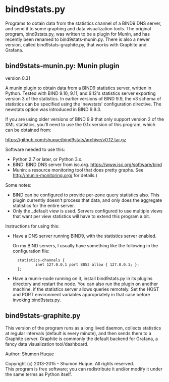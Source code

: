 # bind9stats.py

Programs to obtain data from the statistics channel of a BIND9
DNS server, and send it to some graphing and data visualization
tools. The original program, bind9stats.py, was written to
be a plugin for Munin, and has recently been renamed to
bind9stats-munin.py. There is also a newer version, called
bind9stats-graphite.py, that works with Graphite and Grafana.


## bind9stats-munin.py: Munin plugin

version 0.31

A munin plugin to obtain data from a BIND9 statistics server, written
in Python. Tested with BIND 9.10, 9.11, and 9.12's statistics server
exporting version 3 of the statistics. In earlier versions of BIND 9.9,
the v3 schema of statistics can be specified using the 'newstats'
configuration directive. The newstats option was introduced in BIND 9.9.3.

If you are using older versions of BIND 9.9 that only support version 
2  of the XML statistics, you'll need to use the 0.1x version of this 
program, which can be obtained from: 

   https://github.com/shuque/bind9stats/archive/v0.12.tar.gz

Software needed to use this:
* Python 2.7 or later, or Python 3.x.
* BIND: BIND DNS server from isc.org. https://www.isc.org/software/bind
* Munin: a resource monitoring tool that does pretty graphs.
       See http://munin-monitoring.org/ for details.)

Some notes:
* BIND can be configured to provide per-zone query statistics also. This
  plugin currently doesn't process that data, and only does the aggregate
  statistics for the entire server.
* Only the _default view is used. Servers configured to use multiple
  views that want per view statistics will have to extend this program
  a bit.

Instructions for using this:
- Have a DNS server running BIND9, with the statistics server enabled.

  On my BIND servers, I usually have something like the following in the
  configuration file:

        statistics-channels {
                inet 127.0.0.1 port 8053 allow { 127.0.0.1; };
        };

- Have a munin-node running on it, install bind9stats.py in its plugins
  directory and restart the node.
  You can also run the plugin on another machine, if the statistics
  server allows queries remotely. Set the HOST and PORT environment
  variables appropriately in that case before invoking bind9stats.py.


## bind9stats-graphite.py

This version of the program runs as a long lived daemon, collects
statistics at regular intervals (default is every minute), and then
sends them to a Graphite server. Graphite is commonly the default
backend for Grafana, a fancy data visualization tool/dashboard.


Author: Shumon Huque

Copyright (c) 2013-2015 - Shumon Huque. All rights reserved.  
This program is free software; you can redistribute it and/or modify 
it under the same terms as Python itself.
